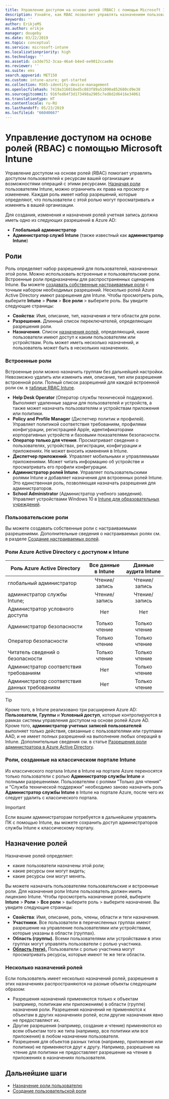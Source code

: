 ```yaml
---
title: Управление доступом на основе ролей (RBAC) с помощью Microsoft Intune
description: Узнайте, как RBAC позволяет управлять назначением пользователей, которые могут выполнять действия и вносить изменения, в Microsoft Intune.
keywords: ''
author: ErikjeMS
ms.author: erikje
manager: dougeby
ms.date: 03/22/2019
ms.topic: conceptual
ms.service: microsoft-intune
ms.localizationpriority: high
ms.technology: ''
ms.assetid: ca3de752-3caa-46a4-b4ed-ee9012ccae8e
ms.reviewer: ''
ms.suite: ems
search.appverid: MET150
ms.custom: intune-azure; get-started
ms.collection: M365-identity-device-management
ms.openlocfilehash: 7419a316018ed5c883f89a51090a852680cd9e38
ms.sourcegitcommit: 916fed64f3d173498a2905c7ed8d2d6416e34061
ms.translationtype: HT
ms.contentlocale: ru-RU
ms.lasthandoff: 05/23/2019
ms.locfileid: "66040667"
---
```

# <a name="role-based-access-control-rbac-with-microsoft-intune"></a>Управление доступом на основе ролей (RBAC) с помощью Microsoft Intune

Управление доступом на основе ролей (RBAC) помогает управлять доступом пользователей к ресурсам вашей организации и возможностями операций с этими ресурсами.  [Назначая роли](assign-role.md) пользователям Intune, можно ограничить их права на просмотр и изменение. Каждая роль имеет набор разрешений, которые определяют, что пользователи с этой ролью могут просматривать и изменять в вашей организации.

Для создания, изменения и назначения ролей учетная запись должна иметь одно из следующих разрешений в Azure AD:
- **Глобальный администратор**
- **Администратор служб Intune** (также известный как **администратор Intune**)

## <a name="roles"></a>Роли
Роль определяет набор разрешений для пользователей, назначенных этой роли.
Можно использовать встроенные и пользовательские роли. Встроенные роли предназначены для распространенных сценариев Intune. Вы можете [создавать собственные настраиваемые роли](create-custom-role.md) с точным набором необходимых разрешений. Несколько ролей Azure Active Directory имеют разрешения для Intune.
Чтобы просмотреть роль, выберите **Intune** > **Роли** > **Все роли** > выберите роль. Вы увидите следующие страницы:

-   **Свойства**: Имя, описание, тип, назначения и теги области для роли. 
-   **Разрешения.** Длинный список переключателей, определяющих разрешения роли.
-   **Назначения**. Список [назначения ролей]( assign-role.md), определяющий, какие пользователи имеют доступ к каким пользователям или устройствам. Роль может иметь несколько назначений, и пользователь может быть в нескольких назначениях.

### <a name="built-in-roles"></a>Встроенные роли
Встроенные роли можно назначить группам без дальнейшей настройки. Невозможно удалить или изменить имя, описание, тип или разрешения встроенной роли. Полный список разрешений для каждой встроенной роли см. в [таблице RBAC Intune](https://gallery.technet.microsoft.com/Intune-RBAC-table-2e3c9a1a).

- **Help Desk Operator** (Оператор службы технической поддержки). Выполняет удаленные задачи для пользователей и устройств, а также может назначать пользователям и устройствам приложения или политики.
- **Policy and Profile Manager** (Диспетчер политик и профилей). Управляет политикой соответствия требованиям, профилями конфигурации, регистрацией Apple, идентификаторами корпоративных устройств и базовыми показателями безопасности.
- **Оператор только для чтения**. Просматривает сведения о пользователях, устройствах, регистрации, конфигурации и приложениях. Не может вносить изменения в Intune.
- **Диспетчер приложений**. Управляет мобильными и управляемыми приложениями. Может читать информацию об устройстве и просматривать его профили конфигурации.
- **Администратор ролей Intune**. Управляет пользовательскими ролями Intune и добавляет назначения для встроенных ролей Intune. Это единственная роль, позволяющая назначать разрешения для администраторов.
- **School Administrator** (Администратор учебного заведения). Управляет устройствами Windows 10 в [Intune для образовательных учреждений](introduction-intune-education.md).

### <a name="custom-roles"></a>Пользовательские роли
Вы можете создавать собственные роли с настраиваемыми разрешениями. Дополнительные сведения о настраиваемых ролях см. в разделе [Создание настраиваемых ролей](create-custom-role.md).

### <a name="azure-active-directory-roles-with-intune-access"></a>Роли Azure Active Directory с доступом к Intune
| Роль Azure Active Directory | Все данные в Intune | Данные аудита Intune |
| --- | :---: | :---: |
| глобальный администратор | Чтение/запись | Чтение/запись |
| администратор службы Intune; | Чтение/запись | Чтение/запись |
| Администратор условного доступа | Нет | Нет |
| Администратор безопасности | Только чтение | Только чтение |
| Оператор безопасности | Только чтение | Только чтение |
| Читатель сведений о безопасности | Только чтение | Только чтение |
| Администратор соответствия требованиям | Нет | Только чтение |
| Администратор соответствия данных требованиям | Нет | Только чтение |

> [!TIP]
> Кроме того, в Intune реализовано три расширения Azure AD: **Пользователи**, **Группы** и **Условный доступ**, которые контролируются в рамках системы управления доступом на основе ролей Azure AD. Кроме того, **администратор учетных записей пользователей** выполняет только действия, связанные с пользователями или группами AAD, и не имеет полных разрешений на выполнение любых операций в Intune. Дополнительные сведения см. в статье [Разрешения роли администратора в Azure Active Directory](https://docs.microsoft.com/azure/active-directory/active-directory-assign-admin-roles).
### <a name="roles-created-in-the-intune-classic-portal"></a>Роли, созданные на классическом портале Intune
Из классического портала Intune в Intune на портале Azure переносятся только пользователи с ролью **Администратор службы Intune** и полными разрешениями. Пользователям с ролями "Только для чтения" и "Служба технической поддержки" необходимо заново назначить роль **Администратор службы Intune** в Intune на портале Azure, после чего их следует удалить с классического портала.
> [!IMPORTANT]
> Если вашим администраторам потребуется в дальнейшем управлять ПК с помощью Intune, вы можете сохранить доступ администраторов службы Intune к классическому порталу.

## <a name="role-assignments"></a>Назначение ролей
Назначение ролей определяет:

- какие пользователи назначены этой роли;
- какие ресурсы они могут видеть;
- какие ресурсы они могут менять.

Вы можете назначать пользователям пользовательские и встроенные роли. Для назначения роли Intune пользователь должен иметь лицензию Intune.
Чтобы просмотреть назначение ролей, выберите **Intune** > **Роли** > **Все роли** > выберите роль > выберите назначение. Вы увидите следующие страницы:

-   **Свойства**: Имя, описание, роль, члены, области и теги назначения.
-   **Участники**. Все пользователи в перечисленных группах имеют разрешение на управление пользователями или устройствами, которые указаны в области (группах).
-   **Область (группы).** Всеми пользователями или устройствами в этих группах могут управлять пользователи с ролью участника.
-   **[Область (теги).](scope-tags.md)** Пользователи с ролью участника могут просматривать ресурсы, которые имеют те же теги области.

### <a name="multiple-role-assignments"></a>Несколько назначений ролей
Если пользователь имеет несколько назначений ролей, разрешения в этих назначениях распространяются на разные объекты следующим образом:

- Разрешения назначений применяются только к объектам (например, политикам или приложениям) в области (группе) назначения роли. Разрешения назначений не применяются к объектам в других назначениях ролей, если другие назначения явно не предоставляют их.
- Другие разрешения (например, создание и чтение) применяются ко всем объектам того же типа (например, все политики или все приложения) в любом назначении пользователя.
- Разрешения для объектов разных типов (например, приложения или политики) не применяются друг к другу. Например, разрешение на чтение для политики не предоставляет разрешение на чтение в приложениях в назначениях пользователя.

## <a name="next-steps"></a>Дальнейшие шаги
- [Назначение роли пользователю](assign-role.md)
- [Создание пользовательской роли](create-custom-role.md)
